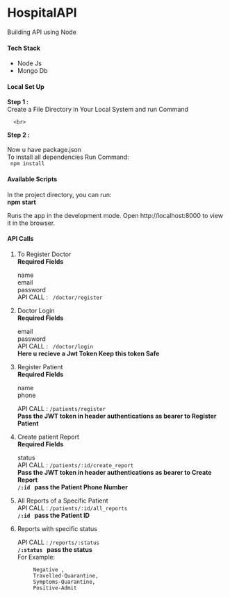# HospitalAPI
Building API using Node

 <h4>Tech Stack </h4>
 <ul>
  <li>Node Js</li>
  <li>Mongo Db</li>
  </ul>
 <h4>Local Set Up </h4>
 <p> 
   <b>Step 1 :</b>
   <br>
   Create a File Directory in Your Local System
      and run Command 
      <br>
      
      <br>
   <b>Step 2 :</b>
   <br>   
   Now u have package.json  <br>
   To install
   all dependencies Run Command: <br>
   <code> npm install </code>
      
 </p>
 
<h4>  Available Scripts</h4>
In the project directory, you can run:
</br>
<b>npm start</b>
<p>
Runs the app in the development mode.
Open http://localhost:8000 to view it in the browser.
</p>
<h4>API Calls</h4>
<ol>
<li> To Register Doctor</li>
  <b>Required Fields</b>
    <p>
    name <br>
    email <br>
    password <br>
    API CALL : <code> /doctor/register</code> 
    </p>
    <li>Doctor Login</li>
  <b>Required Fields</b>
    <p>
    email <br>
    password <br>
    API CALL : <code> /doctor/login</code><br>
   <b> Here u recieve a Jwt Token Keep this token Safe</b>
     </p>
      <li>Register Patient</li>
    <b>Required Fields</b>
    <p>
    name <br>
    phone <br>
    <p>
    API CALL : <code>/patients/register</code>
    <br>
      <b>Pass the JWT token in header authentications as bearer to Register Patient </b>
    </p>
   </p>
     <li>Create patient Report</li>
     <b>Required Fields</b>
    <p>
    status <br>
     API CALL : <code>/patients/:id/create_report</code>
     <br>
     <b>Pass the JWT token in header authentications as bearer to Create Report </b>
    <br>
    <b><code>/:id</code> &nbsp pass the Patient Phone Number 
     </b>
    </p>
     <li>All Reports of a Specific Patient</li>
     API CALL : <code>/patients/:id/all_reports</code>
     <br>
     <b><code>/:id</code> &nbsp pass the Patient ID
     </b>
    </p>
     <li>Reports with specific status</li>
    <p>
     API CALL : <code>/reports/:status</code>
     <br>
     <b><code>/:status</code> &nbsp pass the status </b>
     <br>
     For Example:
     <br>
     <code>
     Negative ,
     Travelled-Quarantine,
     Symptoms-Quarantine,
     Positive-Admit
     </code>
    </p>
    
     
    
</ol>
 
  
  
 
    
